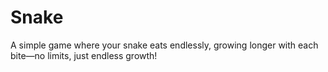 # Snake
A simple game where your snake eats endlessly, growing longer with each bite—no limits, just endless growth!
